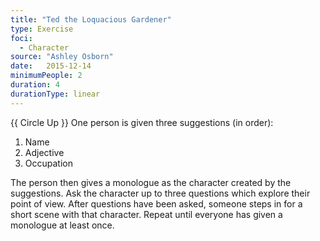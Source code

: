 ```yaml
---
title: "Ted the Loquacious Gardener"
type: Exercise
foci:
  - Character
source: "Ashley Osborn"
date:   2015-12-14
minimumPeople: 2
duration: 4
durationType: linear
---
```

{{ Circle Up }}
One person is given three suggestions (in order):

1. Name
2. Adjective
3. Occupation

The person then gives a monologue as the character created by the suggestions.
Ask the character up to three questions which explore their point of view.
After questions have been asked, someone steps in for a short scene with that character.
Repeat until everyone has given a monologue at least once.
